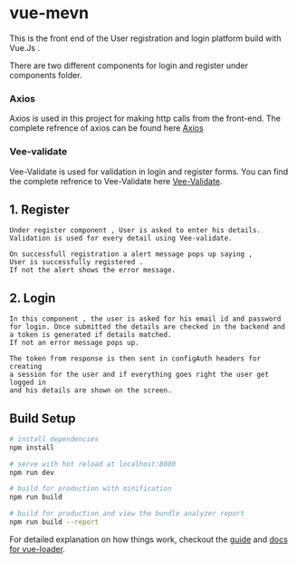 # vue-mevn

This is the front end of the User registration and login platform build with Vue.Js .

There are two different components for login and register  under components folder.

### Axios

Axios is used in this project for making http calls from the front-end.
The complete refrence of axios can be found here [Axios](https://www.npmjs.com/package/axios)

### Vee-validate

Vee-Validate is used for validation in login and register forms.
You can find the complete refrence to Vee-Validate here [Vee-Validate](http://vee-validate.logaretm.com/).

## 1. Register

    Under register component , User is asked to enter his details.
    Validation is used for every detail using Vee-validate.
    
    On successfull registration a alert message pops up saying , 
    User is successfully registered .
    If not the alert shows the error message.

## 2. Login

    In this component , the user is asked for his email id and password 
    for login. Once submitted the details are checked in the backend and 
    a token is generated if details matched. 
    If not an error message pops up.
    
    The token from response is then sent in configAuth headers for creating 
    a session for the user and if everything goes right the user get logged in
    and his details are shown on the screen.
    
    


## Build Setup

``` bash
# install dependencies
npm install

# serve with hot reload at localhost:8080
npm run dev

# build for production with minification
npm run build

# build for production and view the bundle analyzer report
npm run build --report
```

For detailed explanation on how things work, checkout the [guide](http://vuejs-templates.github.io/webpack/) and [docs for vue-loader](http://vuejs.github.io/vue-loader).
